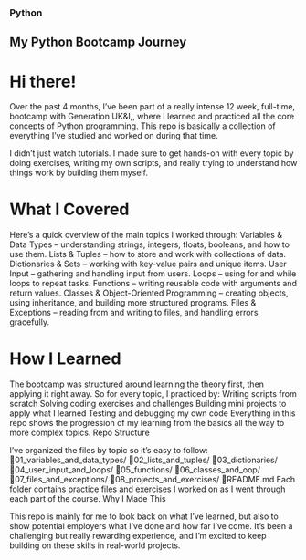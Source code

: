 ### Python
## My Python Bootcamp Journey

# Hi there!
Over the past 4 months, I’ve been part of a really intense 12 week, full-time, bootcamp with Generation UK&I,, where I learned and practiced all the core concepts of Python programming. This repo is basically a collection of everything I’ve studied and worked on during that time.

I didn’t just watch tutorials. I made sure to get hands-on with every topic by doing exercises, writing my own scripts, and really trying to understand how things work by building them myself.

# What I Covered

Here’s a quick overview of the main topics I worked through:
Variables & Data Types – understanding strings, integers, floats, booleans, and how to use them.
Lists & Tuples – how to store and work with collections of data.
Dictionaries & Sets – working with key-value pairs and unique items.
User Input – gathering and handling input from users.
Loops – using for and while loops to repeat tasks.
Functions – writing reusable code with arguments and return values.
Classes & Object-Oriented Programming – creating objects, using inheritance, and building more structured programs.
Files & Exceptions – reading from and writing to files, and handling errors gracefully.

# How I Learned

The bootcamp was structured around learning the theory first, then applying it right away. So for every topic, I practiced by:
Writing scripts from scratch
Solving coding exercises and challenges
Building mini projects to apply what I learned
Testing and debugging my own code
Everything in this repo shows the progression of my learning from the basics all the way to more complex topics.
Repo Structure

I’ve organized the files by topic so it’s easy to follow:
01_variables_and_data_types/
02_lists_and_tuples/
03_dictionaries/
04_user_input_and_loops/
05_functions/
06_classes_and_oop/
07_files_and_exceptions/
08_projects_and_exercises/
README.md
Each folder contains practice files and exercises I worked on as I went through each part of the course.
Why I Made This

This repo is mainly for me to look back on what I’ve learned, but also to show potential employers what I’ve done and how far I’ve come. It’s been a challenging but really rewarding experience, and I’m excited to keep building on these skills in real-world projects.

